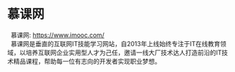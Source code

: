 # 慕课网 

 &nbsp;&nbsp;慕课网:&nbsp;https://www.imooc.com/<br/>
 &nbsp;&nbsp;慕课网是垂直的互联网IT技能学习网站，自2013年上线始终专注于IT在线教育领域，以培养互联网企业实用型人才为己任，邀请一线大厂技术达人打造前沿的IT技术精品课程，帮助每一位有志向的开发者实现职业梦想。
